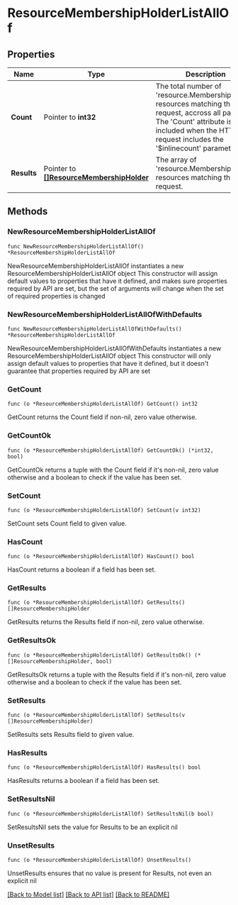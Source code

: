 # ResourceMembershipHolderListAllOf

## Properties

Name | Type | Description | Notes
------------ | ------------- | ------------- | -------------
**Count** | Pointer to **int32** | The total number of &#39;resource.MembershipHolder&#39; resources matching the request, accross all pages. The &#39;Count&#39; attribute is included when the HTTP GET request includes the &#39;$inlinecount&#39; parameter. | [optional] 
**Results** | Pointer to [**[]ResourceMembershipHolder**](resource.MembershipHolder.md) | The array of &#39;resource.MembershipHolder&#39; resources matching the request. | [optional] 

## Methods

### NewResourceMembershipHolderListAllOf

`func NewResourceMembershipHolderListAllOf() *ResourceMembershipHolderListAllOf`

NewResourceMembershipHolderListAllOf instantiates a new ResourceMembershipHolderListAllOf object
This constructor will assign default values to properties that have it defined,
and makes sure properties required by API are set, but the set of arguments
will change when the set of required properties is changed

### NewResourceMembershipHolderListAllOfWithDefaults

`func NewResourceMembershipHolderListAllOfWithDefaults() *ResourceMembershipHolderListAllOf`

NewResourceMembershipHolderListAllOfWithDefaults instantiates a new ResourceMembershipHolderListAllOf object
This constructor will only assign default values to properties that have it defined,
but it doesn't guarantee that properties required by API are set

### GetCount

`func (o *ResourceMembershipHolderListAllOf) GetCount() int32`

GetCount returns the Count field if non-nil, zero value otherwise.

### GetCountOk

`func (o *ResourceMembershipHolderListAllOf) GetCountOk() (*int32, bool)`

GetCountOk returns a tuple with the Count field if it's non-nil, zero value otherwise
and a boolean to check if the value has been set.

### SetCount

`func (o *ResourceMembershipHolderListAllOf) SetCount(v int32)`

SetCount sets Count field to given value.

### HasCount

`func (o *ResourceMembershipHolderListAllOf) HasCount() bool`

HasCount returns a boolean if a field has been set.

### GetResults

`func (o *ResourceMembershipHolderListAllOf) GetResults() []ResourceMembershipHolder`

GetResults returns the Results field if non-nil, zero value otherwise.

### GetResultsOk

`func (o *ResourceMembershipHolderListAllOf) GetResultsOk() (*[]ResourceMembershipHolder, bool)`

GetResultsOk returns a tuple with the Results field if it's non-nil, zero value otherwise
and a boolean to check if the value has been set.

### SetResults

`func (o *ResourceMembershipHolderListAllOf) SetResults(v []ResourceMembershipHolder)`

SetResults sets Results field to given value.

### HasResults

`func (o *ResourceMembershipHolderListAllOf) HasResults() bool`

HasResults returns a boolean if a field has been set.

### SetResultsNil

`func (o *ResourceMembershipHolderListAllOf) SetResultsNil(b bool)`

 SetResultsNil sets the value for Results to be an explicit nil

### UnsetResults
`func (o *ResourceMembershipHolderListAllOf) UnsetResults()`

UnsetResults ensures that no value is present for Results, not even an explicit nil

[[Back to Model list]](../README.md#documentation-for-models) [[Back to API list]](../README.md#documentation-for-api-endpoints) [[Back to README]](../README.md)


